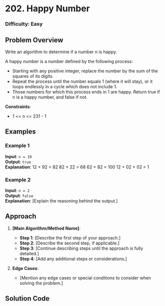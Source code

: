 # 202. Happy Number

### Difficulty: Easy

## Problem Overview

Write an algorithm to determine if a number n is happy.

A happy number is a number defined by the following process:

-   Starting with any positive integer, replace the number by the sum of the squares of its digits.
-   Repeat the process until the number equals 1 (where it will stay), or it loops endlessly in a cycle which does not include 1.
-   Those numbers for which this process ends in 1 are happy.
    Return true if n is a happy number, and false if not.

**Constraints**:

-   1 <= n <= 231 - 1

## Examples

### Example 1

**Input**: `n = 19`  
**Output**: `true`  
**Explanation**: 12 + 92 = 82
82 + 22 = 68
62 + 82 = 100
12 + 02 + 02 = 1

### Example 2

**Input**: `n = 2`  
**Output**: `false`  
**Explanation**: [Explain the reasoning behind the output.]

## Approach

1. **[Main Algorithm/Method Name]**:

    - **Step 1**: [Describe the first step of your approach.]
    - **Step 2**: [Describe the second step, if applicable.]
    - **Step 3**: [Continue describing steps until the approach is fully detailed.]
    - **Step 4**: [Add any additional steps or considerations.]

2. **Edge Cases**:
    - [Mention any edge cases or special conditions to consider when solving the problem.]

## Solution Code
